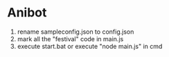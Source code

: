 # Anibot

1. rename sampleconfig.json to config.json
2. mark all the "festival" code in main.js
3. execute start.bat or execute "node main.js" in cmd
